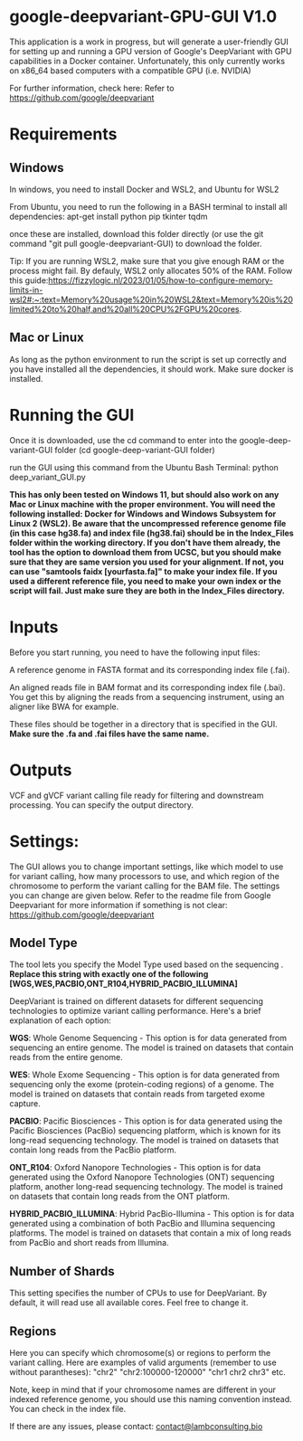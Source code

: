 # google-deepvariant-GPU-GUI V1.0
This application is a work in progress, but will generate a user-friendly GUI for setting up and running a GPU version of Google's DeepVariant with GPU capabilities in a Docker container. Unfortunately, this only currently works on x86_64 based computers with a compatible GPU (i.e. NVIDIA)

For further information, check here: Refer to https://github.com/google/deepvariant 
# Requirements
## Windows
In windows, you need to install Docker and WSL2, and Ubuntu for WSL2

From Ubuntu, you need to run the following in a BASH terminal to install all dependencies:
apt-get install python pip tkinter tqdm

once these are installed, download this folder directly (or use the git command "git pull google-deepvariant-GUI) to download the folder.

Tip: If you are running WSL2, make sure that you give enough RAM or the process might fail. By defauly, WSL2 only allocates 50% of the RAM. Follow this guide:https://fizzylogic.nl/2023/01/05/how-to-configure-memory-limits-in-wsl2#:~:text=Memory%20usage%20in%20WSL2&text=Memory%20is%20limited%20to%20half,and%20all%20CPU%2FGPU%20cores.

## Mac or Linux
As long as the python environment to run the script is set up correctly and you have installed all the dependencies, it should work. Make sure docker is installed.

# Running the GUI

Once it is downloaded, use the cd command to enter into the google-deep-variant-GUI folder (cd google-deep-variant-GUI folder)

run the GUI using this command from the Ubuntu Bash Terminal: python deep_variant_GUI.py

**This has only been tested on Windows 11, but should also work on any Mac or Linux machine with the proper environment. You will need the following installed: Docker for Windows and Windows Subsystem for Linux 2 (WSL2).
Be aware that the uncompressed reference genome file (in this case hg38.fa) and index file (hg38.fai) should be in the Index_Files folder within the working directory. If you don't have them already, the tool has the option to download them from UCSC, but you should make sure that they are same version you used for your alignment. If not, you can use "samtools faidx [yourfasta.fa]" to make your index file. If you used a different reference file, you need to make your own index or the script will fail. Just make sure they are both in the Index_Files directory.**

# Inputs
Before you start running, you need to have the following input files:

A reference genome in FASTA format and its corresponding index file (.fai).

An aligned reads file in BAM format and its corresponding index file (.bai). You get this by aligning the reads from a sequencing instrument, using an aligner like BWA for example.

These files should be together in a directory that is specified in the GUI. **Make sure the .fa and .fai files have the same name.**

# Outputs
VCF and gVCF variant calling file ready for filtering and downstream processing. You can specify the output directory.

# Settings:
The GUI allows you to change important settings, like which model to use for variant calling, how many processors to use, and which region of the chromosome to perform the variant calling for the BAM file. The settings you can change are given below.
Refer to the readme file from Google Deepvariant for more information if something is not clear: https://github.com/google/deepvariant

## Model Type
The tool lets you specify the Model Type used based on the sequencing . **Replace this string with exactly one of the following [WGS,WES,PACBIO,ONT_R104,HYBRID_PACBIO_ILLUMINA]**

DeepVariant is trained on different datasets for different sequencing technologies to optimize variant calling performance. Here's a brief explanation of each option:

**WGS**: Whole Genome Sequencing - This option is for data generated from sequencing an entire genome. The model is trained on datasets that contain reads from the entire genome.

**WES**: Whole Exome Sequencing - This option is for data generated from sequencing only the exome (protein-coding regions) of a genome. The model is trained on datasets that contain reads from targeted exome capture.

**PACBIO**: Pacific Biosciences - This option is for data generated using the Pacific Biosciences (PacBio) sequencing platform, which is known for its long-read sequencing technology. The model is trained on datasets that contain long reads from the PacBio platform.

**ONT_R104**: Oxford Nanopore Technologies - This option is for data generated using the Oxford Nanopore Technologies (ONT) sequencing platform, another long-read sequencing technology. The model is trained on datasets that contain long reads from the ONT platform.

**HYBRID_PACBIO_ILLUMINA**: Hybrid PacBio-Illumina - This option is for data generated using a combination of both PacBio and Illumina sequencing platforms. The model is trained on datasets that contain a mix of long reads from PacBio and short reads from Illumina.

## Number of Shards
This setting specifies the number of CPUs to use for DeepVariant. By default, it will read use all available cores. Feel free to change it.

## Regions
Here you can specify which chromosome(s) or regions to perform the variant calling. Here are examples of valid arguments (remember to use without parantheses):
"chr2" 
"chr2:100000-120000"
"chr1 chr2 chr3"
etc. 

Note, keep in mind that if your chromosome names are different in your indexed reference genome, you should use this naming convention instead. You can check in the index file. 

If there are any issues, please contact:
contact@lambconsulting.bio
